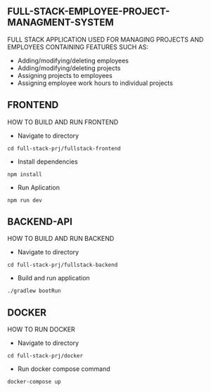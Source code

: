 ## FULL-STACK-EMPLOYEE-PROJECT-MANAGMENT-SYSTEM

FULL STACK APPLICATION USED FOR MANAGING  PROJECTS AND EMPLOYEES CONTAINING FEATURES SUCH AS:
- Adding/modifying/deleting employees
- Adding/modifying/deleting projects
- Assigning projects to employees
- Assigning employee work hours to individual projects



## FRONTEND

HOW TO BUILD AND RUN FRONTEND
- Navigate to directory
 ```
cd full-stack-prj/fullstack-frontend
```
- Install dependencies
 ```
npm install
```
- Run Aplication
```
npm run dev
```
## BACKEND-API

HOW TO BUILD AND RUN BACKEND

- Navigate to directory
 ```
cd full-stack-prj/fullstack-backend
```
- Build and run application
 ```
./gradlew bootRun
```

## DOCKER
HOW TO RUN DOCKER
- Navigate to directory
 ```
cd full-stack-prj/docker
```
- Run docker compose command
 ```
docker-compose up
```




